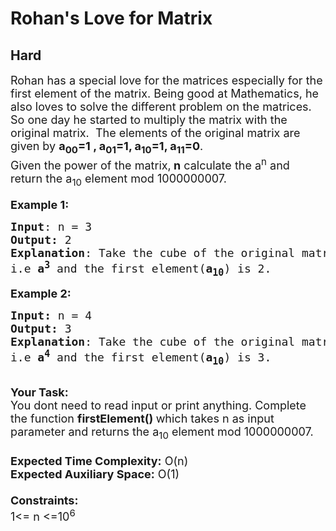 # Rohan's Love for Matrix
## Hard
<div class="problems_problem_content__Xm_eO"><p><span style="font-size:18px">Rohan has a special love for the matrices especially for the first element of the matrix. Being good at Mathematics, he also loves to solve the different problem on the matrices. So one day he started to multiply the matrix with the original matrix.&nbsp; The elements of the original matrix are given by&nbsp;<strong>a<sub>00</sub>=1 , a<sub>01</sub>=1, a<sub>10</sub>=1, a<sub>11</sub>=0</strong>.<br>
Given the power of the matrix,<strong> n</strong> calculate the a<sup>n</sup>&nbsp;and return&nbsp;the a<sub>10</sub> element mod&nbsp;1000000007.</span><br>
<br>
<span style="font-size:18px"><strong>Example 1:</strong></span></p>

<pre><span style="font-size:18px"><strong>Input</strong>: n = 3
<strong>Output:</strong>&nbsp;2&nbsp;
<strong>Explanation</strong>: Take the cube of the original matrix 
i.e <strong>a<sup>3</sup></strong> and the first element(<strong>a<sub>10</sub></strong>) is 2.</span><span style="font-size:18px">
</span></pre>

<p><span style="font-size:18px"><strong>Example 2:</strong></span></p>

<pre><span style="font-size:18px"><strong>Input: </strong>n = 4
<strong>Output:&nbsp;</strong>3
<strong>Explanation</strong>: Take the cube of the original matrix
i.e <strong>a<sup>4</sup></strong> and the first element(<strong>a<sub>10</sub></strong>) is 3.
</span></pre>

<p><br>
<span style="font-size:18px"><strong>Your Task:&nbsp;&nbsp;</strong><br>
You dont need to read input or print anything. Complete the function <strong>firstElement()&nbsp;</strong>which takes n&nbsp;as input parameter and returns the a<sub>10</sub> element mod&nbsp;1000000007.<br>
<br>
<strong>Expected Time Complexity:</strong> O(n)<br>
<strong>Expected Auxiliary Space:</strong> O(1)<br>
<br>
<strong>Constraints:</strong><br>
1&lt;= n&nbsp;&lt;=10<sup>6</sup></span></p>
</div>